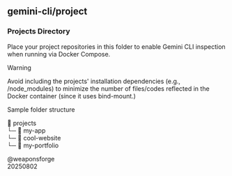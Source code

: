 ## gemini-cli/project

### Projects Directory

Place your project repositories in this folder to enable Gemini CLI inspection when running via Docker Compose.

> [!WARNING]
> Avoid including the projects' installation dependencies (e.g., /node_modules) to minimize the number of files/codes reflected in the Docker container (since it uses bind-mount.)

Sample folder structure

📂 projects<br>
└─ 📂 my-app<br>
└─ 📂 cool-website<br>
└─ 📂 my-portfolio<br>

@weaponsforge<br>
20250802
